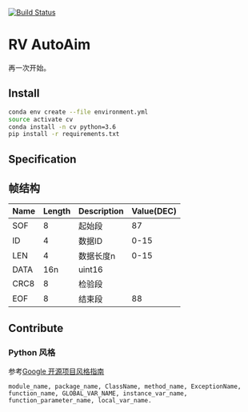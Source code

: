 [![Build Status](https://travis-ci.com/RoboVigor/RV-AutoAim.svg?token=2Z1XgX7xLxVemPKXnupb&branch=v2)](https://travis-ci.com/RoboVigor/RV-AutoAim)

# RV AutoAim

再一次开始。

## Install

```bash
conda env create --file environment.yml
source activate cv
conda install -n cv python=3.6
pip install -r requirements.txt
```

## Specification

## 帧结构

| Name | Length | Description   | Value(DEC) |
| ---- | ------ | ------------- | ---------- |
| SOF  | 8      | 起始段        | 87         |
| ID   | 4      | 数据ID        | 0-15       |
| LEN  | 4      | 数据长度n     | 0-15       |
| DATA | 16n    | uint16        |            |
| CRC8 | 8      | 检验段 |            |
| EOF  | 8      | 结束段        | 88         |

## Contribute

### Python 风格

参考[Google 开源项目风格指南](https://zh-google-styleguide.readthedocs.io/en/latest/google-python-styleguide/python_style_rules/#id16)

```
module_name, package_name, ClassName, method_name, ExceptionName, function_name, GLOBAL_VAR_NAME, instance_var_name, function_parameter_name, local_var_name.
```